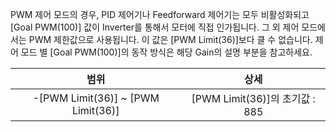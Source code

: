 
PWM 제어 모드의 경우, PID 제어기나 Feedforward 제어기는 모두 비활성화되고 [Goal PWM(100)] 값이 Inverter를 통해서 모터에 직접 인가됩니다. 그 외 제어 모드에서는 PWM 제한값으로 사용됩니다.
이 값은 [PWM Limit(36)]보다 클 수 없습니다. 제어 모드 별 [Goal PWM(100)]의 동작 방식은 해당 Gain의 설명 부분을 참고하세요.

| 범위  | 상세 |
| :----: | :---------: |
| -[PWM Limit(36)] ~ [PWM Limit(36)] | [PWM Limit(36)]의 초기값 : 885 |

